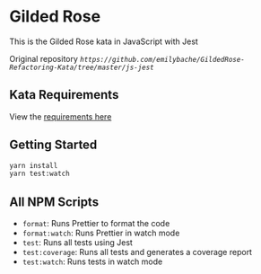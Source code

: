 # Gilded Rose

This is the Gilded Rose kata in JavaScript with Jest

Original repository _`https://github.com/emilybache/GildedRose-Refactoring-Kata/tree/master/js-jest`_ 

## Kata Requirements

View the [requirements here](Requirements.md)

## Getting Started

```sh
yarn install
yarn test:watch
```

## All NPM Scripts

- `format`: Runs Prettier to format the code
- `format:watch`: Runs Prettier in watch mode
- `test`: Runs all tests using Jest
- `test:coverage`: Runs all tests and generates a coverage report
- `test:watch`: Runs tests in watch mode
